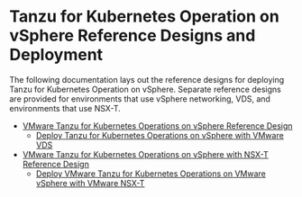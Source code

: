 # Tanzu for Kubernetes Operation on vSphere Reference Designs and Deployment

The following documentation lays out the reference designs for deploying Tanzu for Kubernetes Operation on vSphere. Separate reference designs are provided for environments that use vSphere networking, VDS, and environments that use NSX-T. 

- [VMware Tanzu for Kubernetes Operations on vSphere Reference Design](./reference-designs/tko-on-vsphere.md)
    - [Deploy Tanzu for Kubernetes Operations on vSphere with VMware VDS](./deployment-guides/tko-on-vsphere-vds.md)
- [VMware Tanzu for Kubernetes Operations on vSphere with NSX-T Reference Design](./reference-designs/tko-on-vsphere-nsx.md)
    - [Deploy VMware Tanzu for Kubernetes Operations on VMware vSphere with VMware NSX-T](./deployment-guides/tko-on-vsphere-nsxt.md)